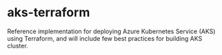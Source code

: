 # aks-terraform
Reference implementation for deploying Azure Kubernetes Service (AKS) using Terraform, and will include few best practices for building AKS cluster.
